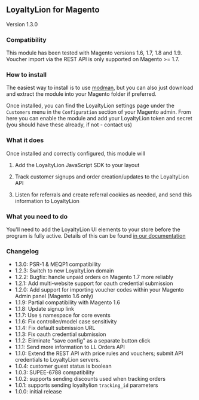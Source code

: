 ## LoyaltyLion for Magento

Version 1.3.0

### Compatibility

This module has been tested with Magento versions 1.6, 1.7, 1.8 and 1.9.
Voucher import via the REST API is only supported on Magento >= 1.7.

### How to install

The easiest way to install is to use [modman](https://github.com/colinmollenhour/modman), but you can also just download and extract the module into your Magento folder if preferred.

Once installed, you can find the LoyaltyLion settings page under the `Customers` menu in the `Configuration` section of your Magento admin. From here you can enable the module and add your LoyaltyLion token and secret (you should have these already, if not - contact us)

### What it does

Once installed and correctly configured, this module will

1) Add the LoyaltyLion JavaScript SDK to your layout

2) Track customer signups and order creation/updates to the LoyaltyLion API

3) Listen for referrals and create referral cookies as needed, and send this information to LoyaltyLion

### What you need to do

You'll need to add the LoyaltyLion UI elements to your store before the program is fully active. Details of this can be found [in our documentation](https://loyaltylion.com/docs/ui-elements)

### Changelog

* 1.3.0: PSR-1 & MEQP1 compatibility
* 1.2.3: Switch to new LoyaltyLion domain
* 1.2.2: Bugfix: handle unpaid orders on Magento 1.7 more reliably
* 1.2.1: Add multi-website support for oauth credential submission
* 1.2.0: Add support for importing voucher codes within your Magento Admin panel (Magento 1.6 only)
* 1.1.9: Partial compatibility with Magento 1.6
* 1.1.8: Update signup link
* 1.1.7: Use `$` namespace for core events
* 1.1.6: Fix controller/model case sensitivity
* 1.1.4: Fix default submission URL
* 1.1.3: Fix oauth credential submission
* 1.1.2: Eliminate "save config" as a separate button click
* 1.1.1: Send more information to LL Orders API
* 1.1.0: Extend the REST API with price rules and vouchers; submit API credentials to LoyaltyLion servers.
* 1.0.4: customer guest status is boolean
* 1.0.3: SUPEE-6788 compatibility
* 1.0.2: supports sending discounts used when tracking orders
* 1.0.1: supports sending loyaltylion `tracking_id` parameters
* 1.0.0: initial release
